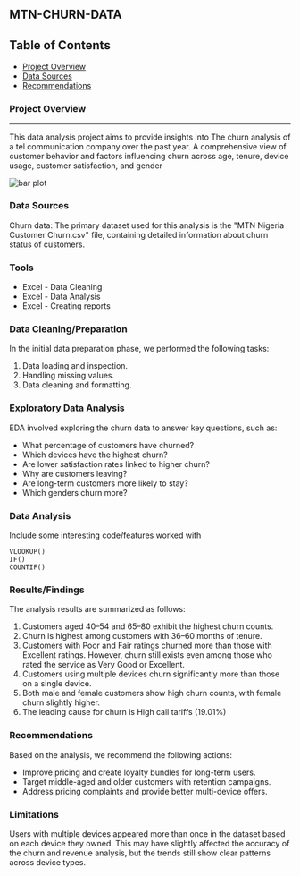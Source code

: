 ## MTN-CHURN-DATA

## Table of Contents

- [Project Overview](#project-overview)
- [Data Sources](#data-sources)
- [Recommendations](#recommendations)

### Project Overview
---

This data analysis project aims to provide insights into The churn analysis of a tel communication company over the past year. A comprehensive view of customer behavior and factors influencing churn across age, tenure, device usage, customer satisfaction, and gender

![bar plot](https://github.com/Irene-arch/Documenting_Example/assets/56026296/5ebedeb8-65e4-4f09-a2a5-0699119f5ff7)


### Data Sources

Churn data: The primary dataset used for this analysis is the "MTN Nigeria Customer Churn.csv" file, containing detailed information about churn status of customers.
### Tools

- Excel - Data Cleaning
- Excel - Data Analysis
- Excel - Creating reports


### Data Cleaning/Preparation

In the initial data preparation phase, we performed the following tasks:
1. Data loading and inspection.
2. Handling missing values.
3. Data cleaning and formatting.

### Exploratory Data Analysis

EDA involved exploring the churn data to answer key questions, such as:

- What percentage of customers have churned?
- Which devices have the highest churn?
- Are lower satisfaction rates linked to higher churn?
- Why are customers leaving?
- Are long-term customers more likely to stay?
- Which genders churn more?

### Data Analysis

Include some interesting code/features worked with

```Excel formula
VLOOKUP()
IF()
COUNTIF()
```

### Results/Findings

The analysis results are summarized as follows:
1. Customers aged 40–54 and 65–80 exhibit the highest churn counts.
2. Churn is highest among customers with 36–60 months of tenure.
3. Customers with Poor and Fair ratings churned more than those with Excellent ratings.
However, churn still exists even among those who rated the service as Very Good or Excellent.
4. Customers using multiple devices churn significantly more than those on a single device.
5. Both male and female customers show high churn counts, with female churn slightly higher.
6. The leading cause for churn is High call tariffs (19.01%)
### Recommendations

Based on the analysis, we recommend the following actions:
- Improve pricing and create loyalty bundles for long-term users.
- Target middle-aged and older customers with retention campaigns.
- Address pricing complaints and provide better multi-device offers.
### Limitations

Users with multiple devices appeared more than once in the dataset based on each device they owned. This may have slightly affected the accuracy of the churn and revenue analysis, but the trends still show clear patterns across device types.
